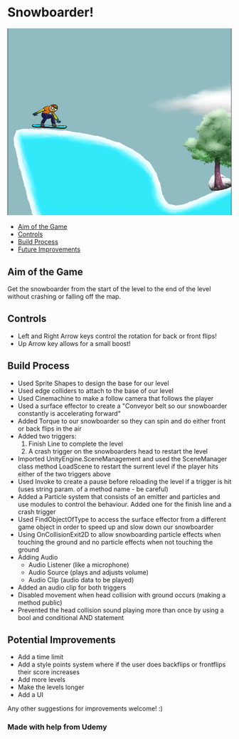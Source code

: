 # **Snowboarder!**
![Image](./ScreenCaps/Snowboarding.PNG)

- [Aim of the Game](#Aim-of-the-Game)
- [Controls](#Controls)
- [Build Process](#Build-Process)
- [Future Improvements](#Potential-Improvements) 

## Aim of the Game
 Get the snowboarder from the start of the level to the end of the level without crashing or falling off the map.

## Controls
 - Left and Right Arrow keys control the rotation for back or front flips!
 - Up Arrow key allows for a small boost!

## Build Process 
 - Used Sprite Shapes to design the base for our level
 - Used edge colliders to attach to the base of our level
 - Used Cinemachine to make a follow camera that follows the player
 - Used a surface effector to create a "Conveyor belt so our snowboarder constantly is accelerating forward"
 - Added Torque to our snowboarder so they can spin and do either front or back flips in the air
 - Added two triggers:
   1. Finish Line to complete the level
   2. A crash trigger on the snowboarders head to  restart the level
 - Imported UnityEngine.SceneManagement and used the SceneManager class method LoadScene to restart the surrent level if the player hits either of the two triggers above
 - Used Invoke to create a pause before reloading the level if a trigger is hit (uses string param. of a method name - be careful)
 - Added a Particle system that consists of an emitter and particles and use modules to control the behaviour. Added one for the finish line and a crash trigger
 - Used FindObjectOfType to access the surface effector from a different game object in order to speed up and slow down our snowboarder
 - Using OnCollisionExit2D to allow snowboarding particle effects when touching the ground and no particle effects when not touching the ground
 - Adding Audio
   - Audio Listener (like a microphone)
   - Audio Source (plays and adjusts volume)
   - Audio Clip (audio data to be played)
 - Added an audio clip for both triggers
 - Disabled movement when head collision with ground occurs (making a method public)
 - Prevented the head collision sound playing more than once by using a bool and conditional AND statement 
 
 ## Potential Improvements 
  - Add a time limit
  - Add a style points system where if the user does backflips or frontflips their score increases
  - Add more levels
  - Make the levels longer
  - Add a UI
 
  Any other suggestions for improvements welcome! :)

### Made with help from Udemy
